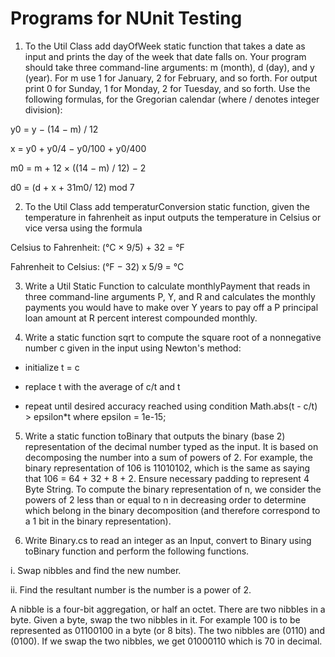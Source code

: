 # Programs for NUnit Testing


1. 
    To the Util Class add dayOfWeek static function that takes a date as input and
prints the day of the week that date falls on. Your program should take three
command-line arguments: m (month), d (day), and y (year). For m use 1 for January,
2 for February, and so forth. For output print 0 for Sunday, 1 for Monday, 2 for
Tuesday, and so forth. Use the following formulas, for the Gregorian calendar (where
/ denotes integer division):

y0 = y − (14 − m) / 12

x = y0 + y0/4 − y0/100 + y0/400

m0 = m + 12 × ((14 − m) / 12) − 2

d0 = (d + x + 31m0/ 12) mod 7

2. 
    To the Util Class add temperaturConversion static function, given the temperature
in fahrenheit as input outputs the temperature in Celsius or vice versa using the
formula

Celsius to Fahrenheit: (°C × 9/5) + 32 = °F

Fahrenheit to Celsius: (°F − 32) x 5/9 = °C

3. 
    Write a Util Static Function to calculate monthlyPayment that reads in three
command-line arguments P, Y, and R and calculates the monthly payments you
would have to make over Y years to pay off a P principal loan amount at R percent
interest compounded monthly.

4. 
    Write a static function sqrt to compute the square root of a nonnegative number c
given in the input using Newton's method:

- initialize t = c 

- replace t with the average of c/t and t

- repeat until desired accuracy reached using condition Math.abs(t - c/t) > epsilon*t
where epsilon = 1e-15;

5. 
    Write a static function toBinary that outputs the binary (base 2) representation of
the decimal number typed as the input. It is based on decomposing the number into
a sum of powers of 2. For example, the binary representation of 106 is 11010102,
which is the same as saying that 106 = 64 + 32 + 8 + 2. Ensure necessary padding
to represent 4 Byte String.
To compute the binary representation of n, we consider the powers of 2 less than or
equal to n in decreasing order to determine which belong in the binary
decomposition (and therefore correspond to a 1 bit in the binary representation).

6. 
    Write Binary.cs to read an integer as an Input, convert to Binary using toBinary
function and perform the following functions.

i. Swap nibbles and find the new number.

ii. Find the resultant number is the number is a power of 2.

A nibble is a four-bit aggregation, or half an octet. There are two nibbles in a byte.
Given a byte, swap the two nibbles in it. For example 100 is to be represented as
01100100 in a byte (or 8 bits). The two nibbles are (0110) and (0100). If we swap the
two nibbles, we get 01000110 which is 70 in decimal.
